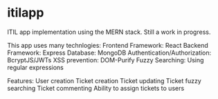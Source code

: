 # itilapp
ITIL app implementation using the MERN stack. Still a work in progress.

This app uses many technlogies:
Frontend Framework: React
Backend Framework: Express
Database: MongoDB
Authentication/Authorization: BcryptJS/JWTs
XSS prevention: DOM-Purify
Fuzzy Searching: Using regular expressions

Features:
User creation
Ticket creation
Ticket updating
Ticket fuzzy searching
Ticket commenting
Ability to assign tickets to users





